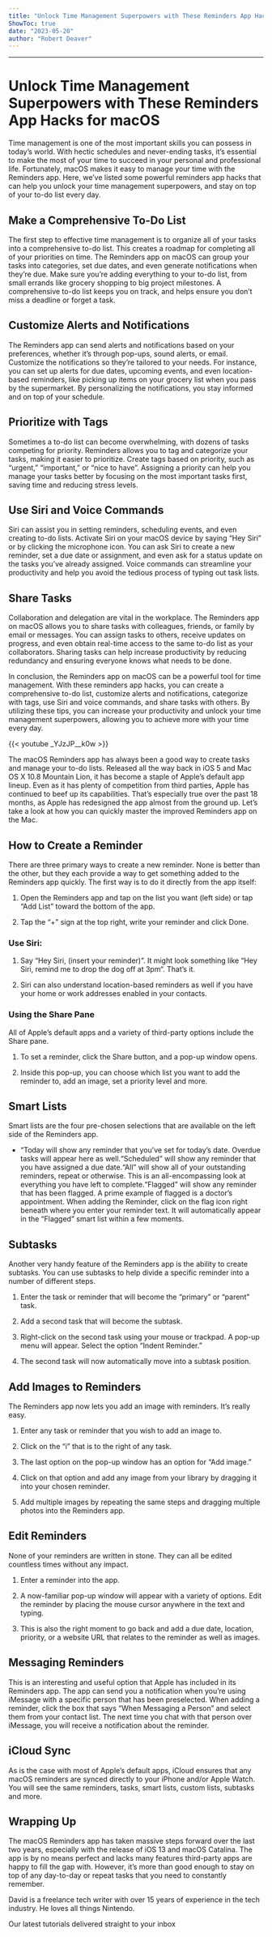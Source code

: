 ```yaml
---
title: "Unlock Time Management Superpowers with These Reminders App Hacks for macOS"
ShowToc: true 
date: "2023-05-20"
author: "Robert Deaver"
---
```

*****
# Unlock Time Management Superpowers with These Reminders App Hacks for macOS

Time management is one of the most important skills you can possess in today’s world. With hectic schedules and never-ending tasks, it’s essential to make the most of your time to succeed in your personal and professional life. Fortunately, macOS makes it easy to manage your time with the Reminders app. Here, we’ve listed some powerful reminders app hacks that can help you unlock your time management superpowers, and stay on top of your to-do list every day.

## Make a Comprehensive To-Do List

The first step to effective time management is to organize all of your tasks into a comprehensive to-do list. This creates a roadmap for completing all of your priorities on time. The Reminders app on macOS can group your tasks into categories, set due dates, and even generate notifications when they’re due. Make sure you’re adding everything to your to-do list, from small errands like grocery shopping to big project milestones. A comprehensive to-do list keeps you on track, and helps ensure you don’t miss a deadline or forget a task.

## Customize Alerts and Notifications

The Reminders app can send alerts and notifications based on your preferences, whether it’s through pop-ups, sound alerts, or email. Customize the notifications so they’re tailored to your needs. For instance, you can set up alerts for due dates, upcoming events, and even location-based reminders, like picking up items on your grocery list when you pass by the supermarket. By personalizing the notifications, you stay informed and on top of your schedule.

## Prioritize with Tags

Sometimes a to-do list can become overwhelming, with dozens of tasks competing for priority. Reminders allows you to tag and categorize your tasks, making it easier to prioritize. Create tags based on priority, such as “urgent,” “important,” or “nice to have”. Assigning a priority can help you manage your tasks better by focusing on the most important tasks first, saving time and reducing stress levels.

## Use Siri and Voice Commands

Siri can assist you in setting reminders, scheduling events, and even creating to-do lists. Activate Siri on your macOS device by saying “Hey Siri” or by clicking the microphone icon. You can ask Siri to create a new reminder, set a due date or assignment, and even ask for a status update on the tasks you’ve already assigned. Voice commands can streamline your productivity and help you avoid the tedious process of typing out task lists.

## Share Tasks

Collaboration and delegation are vital in the workplace. The Reminders app on macOS allows you to share tasks with colleagues, friends, or family by email or messages. You can assign tasks to others, receive updates on progress, and even obtain real-time access to the same to-do list as your collaborators. Sharing tasks can help increase productivity by reducing redundancy and ensuring everyone knows what needs to be done.

In conclusion, the Reminders app on macOS can be a powerful tool for time management. With these reminders app hacks, you can create a comprehensive to-do list, customize alerts and notifications, categorize with tags, use Siri and voice commands, and share tasks with others. By utilizing these tips, you can increase your productivity and unlock your time management superpowers, allowing you to achieve more with your time every day.

{{< youtube _YJzJP__k0w >}} 



The macOS Reminders app has always been a good way to create tasks and manage your to-do lists. Released all the way back in iOS 5 and Mac OS X 10.8 Mountain Lion, it has become a staple of Apple’s default app lineup. Even as it has plenty of competition from third parties, Apple has continued to beef up its capabilities. That’s especially true over the past 18 months, as Apple has redesigned the app almost from the ground up. Let’s take a look at how you can quickly master the improved Reminders app on the Mac.
 
## How to Create a Reminder
 
There are three primary ways to create a new reminder. None is better than the other, but they each provide a way to get something added to the Reminders app quickly. The first way is to do it directly from the app itself:
 
1. Open the Reminders app and tap on the list you want (left side) or tap “Add List” toward the bottom of the app.
 
2. Tap the “+” sign at the top right, write your reminder and click Done.
 
### Use Siri:
 
1. Say “Hey Siri, (insert your reminder)”. It might look something like “Hey Siri, remind me to drop the dog off at 3pm“. That’s it.
 
2. Siri can also understand location-based reminders as well if you have your home or work addresses enabled in your contacts.
 
### Using the Share Pane
 
All of Apple’s default apps and a variety of third-party options include the Share pane.
 
1. To set a reminder, click the Share button, and a pop-up window opens.
 
2. Inside this pop-up, you can choose which list you want to add the reminder to, add an image, set a priority level and more.
 
## Smart Lists
 
Smart lists are the four pre-chosen selections that are available on the left side of the Reminders app.
 
- “Today will show any reminder that you’ve set for today’s date. Overdue tasks will appear here as well.“Scheduled” will show any reminder that you have assigned a due date.“All” will show all of your outstanding reminders, repeat or otherwise. This is an all-encompassing look at everything you have left to complete.“Flagged” will show any reminder that has been flagged. A prime example of flagged is a doctor’s appointment. When adding the Reminder, click on the flag icon right beneath where you enter your reminder text. It will automatically appear in the “Flagged” smart list within a few moments.

 
## Subtasks
 
Another very handy feature of the Reminders app is the ability to create subtasks. You can use subtasks to help divide a specific reminder into a number of different steps.
 
1. Enter the task or reminder that will become the “primary” or “parent” task.
 
2. Add a second task that will become the subtask.
 
3. Right-click on the second task using your mouse or trackpad. A pop-up menu will appear. Select the option “Indent Reminder.”
 
4. The second task will now automatically move into a subtask position.
 
## Add Images to Reminders
 
The Reminders app now lets you add an image with reminders. It’s really easy.
 
1. Enter any task or reminder that you wish to add an image to.
 
2. Click on the “i” that is to the right of any task.
 
3. The last option on the pop-up window has an option for “Add image.”
 
4. Click on that option and add any image from your library by dragging it into your chosen reminder.
 
5. Add multiple images by repeating the same steps and dragging multiple photos into the Reminders app.
 
## Edit Reminders
 
None of your reminders are written in stone. They can all be edited countless times without any impact.
 
1. Enter a reminder into the app.
 
3. A now-familiar pop-up window will appear with a variety of options. Edit the reminder by placing the mouse cursor anywhere in the text and typing.
 
4. This is also the right moment to go back and add a due date, location, priority, or a website URL that relates to the reminder as well as images.
 
## Messaging Reminders
 
This is an interesting and useful option that Apple has included in its Reminders app. The app can send you a notification when you’re using iMessage with a specific person that has been preselected. When adding a reminder, click the box that says “When Messaging a Person” and select them from your contact list. The next time you chat with that person over iMessage, you will receive a notification about the reminder.
 
## iCloud Sync
 
As is the case with most of Apple’s default apps, iCloud ensures that any macOS reminders are synced directly to your iPhone and/or Apple Watch. You will see the same reminders, tasks, smart lists, custom lists, subtasks and more.
 
## Wrapping Up
 
The macOS Reminders app has taken massive steps forward over the last two years, especially with the release of iOS 13 and macOS Catalina. The app is by no means perfect and lacks many features third-party apps are happy to fill the gap with. However, it’s more than good enough to stay on top of any day-to-day or repeat tasks that you need to constantly remember.
 
David is a freelance tech writer with over 15 years of experience in the tech industry. He loves all things Nintendo.
 
Our latest tutorials delivered straight to your inbox




